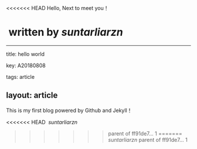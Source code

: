 <<<<<<< HEAD
Hello, Next to meet you！

​                                                                               written  by *suntarliarzn*
=======
---
title: hello world

key: A20180808

tags: article

layout: article 
---

This is my first blog powered by Github and Jekyll！



<<<<<<< HEAD
​                                                                                           *suntarliarzn*
>>>>>>> parent of ff91de7... 1
=======
​                                                                                           *suntarliarzn*
>>>>>>> parent of ff91de7... 1
